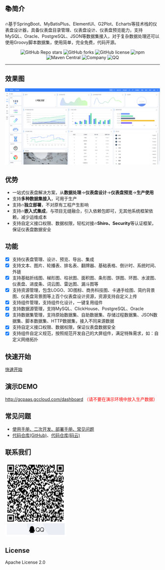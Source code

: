 ## 📚简介

🔥基于SpringBoot、MyBatisPlus、ElementUI、G2Plot、Echarts等技术栈的仪表盘设计器，具备仪表盘目录管理、仪表盘设计、仪表盘预览能力，支持MySQL、Oracle、PostgreSQL、JSON等数据集接入，对于复杂数据处理还可以使用Groovy脚本数据集，使用简单，完全免费，代码开源。

<p align="center">
    <img alt="GitHub Repo stars" src="https://img.shields.io/github/stars/gcpaas/DashBoard?style=social">
    <img alt="GitHub forks" src="https://img.shields.io/github/forks/gcpaas/DashBoard?style=social">
    <img alt="GitHub license" src="https://img.shields.io/badge/license-Apache%20License%202.0-blue.svg">
    <img alt="npm" src="https://img.shields.io/npm/v/@gcpaas/dash-board-ui">
    <img alt="Maven Central" src="https://img.shields.io/maven-central/v/com.gccloud/dashboard-core">
    <img alt="Company" src="https://img.shields.io/badge/Author-科大国创云网科技有限公司-blue.svg">
    <img alt="QQ" src="https://img.shields.io/badge/QQ-322302395-blue.svg">
</p>

-------------------------------------------------------------------------------

## 效果图

<img alt="logo" src="./doc/images/design01.png">


## 优势

* 一站式仪表盘解决方案，从**数据处理**->**仪表盘设计**->**仪表盘预览**->**生产使用**
* 支持**多种数据集接入**，可用于生产
* 支持🔥**独立部署**，不对原有工程产生影响
* 支持🔥**嵌入式集成**，与项目无缝融合，引入依赖包即可，无其他系统框架依赖，减少运维成本
* 支持自定义接口权限、数据权限，轻松对接🔥**Shiro、Security**等认证框架，保证仪表盘数据安全


## 功能
- [x] 支持仪表盘管理、设计、预览、导出、集成
- [x] 支持文本、图片、轮播表、排名表、翻牌器、基础表格、倒计时、系统时间、外链
- [x] 支持基础折线图、梯形图、柱状图、面积图、条形图、饼图、环图、水波图、仪表盘、进度条、词云图、雷达图、漏斗图等
- [x] 支持资源管理，包含LOGO、3D图标、商务科技图、卡通手绘图、简约背景图、仪表盘背景图等上百个仪表盘设计资源，资源支持自定义上传
- [x] 支持组件管理，支持组件化设计，一键复用组件
- [x] 支持数据源管理，支持MySQL、ClickHouse、PostgreSQL、Oracle
- [x] 支持数据集管理，支持原始数据集、自助数据集、存储过程数据集、JSON数据集、脚本数据集、HTTP数据集，接入不同来源数据
- [x] 支持自定义接口权限、数据权限，保证仪表盘数据安全
- [x] 支持组件自定义规范，按照规范开发自己的大屏组件，满足特殊需求，如：自定义网络拓扑

## 快速开始
<a href="https://www.yuque.com/chuinixiongkou/bigscreen/ofy1bqhqgua1fu0f" target="_blank">快速开始</a>

## 演示DEMO

<a href="http://gcpaas.gccloud.com/dashboard" target="_blank"> http://gcpaas.gccloud.com/dashboard </a>
<span style="color: red">（请不要在演示环境中放入生产数据）</span>

## 常见问题

* [使用手册、二次开发、部署手册、常见问题](https://www.yuque.com/chuinixiongkou/dashboard/index)
* [代码仓库(GitHub)](https://github.com/gcpaas/DashBoard)、[代码仓库(码云)](https://gitee.com/gcpaas/DashBoard)


## 联系我们

<p>
    <img alt="logo" width="200" src="./doc/images/qq.png">
</p>

## License

Apache License 2.0

